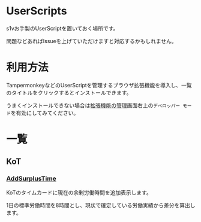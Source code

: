 # UserScripts
s1vお手製のUserScriptを置いておく場所です。

問題などあればIssueを上げていただけますと対応するかもしれません。

# 利用方法
TampermonkeyなどのUserScriptを管理するブラウザ拡張機能を導入し、一覧のタイトルをクリックするとインストールできます。

うまくインストールできない場合は[拡張機能の管理](chrome://extensions/)画面右上の`デベロッパー モード`を有効にしてみてください。

# 一覧
## KoT
### [AddSurplusTime](https://github.com/s1v/UserScripts/raw/main/KoT/AddSurplusTime.user.js)
KoTのタイムカードに現在の余剰労働時間を追加表示します。

1日の標準労働時間を8時間とし、現状で確定している労働実績から差分を算出します。
